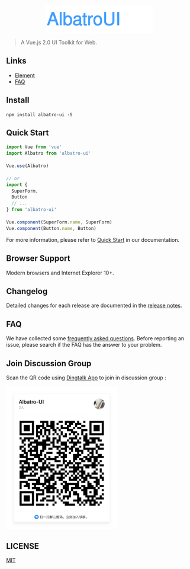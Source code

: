 <p align="center">
  <img src="https://raw.githubusercontent.com/GavinHome/Albatro-UI/master/examples/assets/images/albatro-logo.svg?sanitize=true">
</p>

> A Vue.js 2.0 UI Toolkit for Web.

## Links
- [Element](https://github.com/ElemeFE/element)
- [FAQ](./FAQ.md)

## Install
```shell
npm install albatro-ui -S
```

## Quick Start
``` javascript
import Vue from 'vue'
import Albatro from 'albatro-ui'

Vue.use(Albatro)

// or
import {
  SuperForm,
  Button
  // ...
} from 'albatro-ui'

Vue.component(SuperForm.name, SuperForm)
Vue.component(Button.name, Button)
```
For more information, please refer to [Quick Start](http://arbatro.github.io/#/en-US/component/quickstart) in our documentation.

## Browser Support
Modern browsers and Internet Explorer 10+.

## Changelog
Detailed changes for each release are documented in the [release notes](https://github.com/GavinHome/albatro-ui/releases).

## FAQ
We have collected some [frequently asked questions](https://github.com/GavinHome/albatro-ui/blob/master/FAQ.md). Before reporting an issue, please search if the FAQ has the answer to your problem.

## Join Discussion Group

Scan the QR code using [Dingtalk App](https://www.dingtalk.com/) to join in discussion group :

<img alt="Join Discusion Group" src="/albatro-dingding.png" width="300">


## LICENSE
[MIT](LICENSE)
